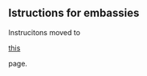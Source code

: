 ## Istructions for embassies
<p> Instrucitons moved to <a href="/embassy/" class="thickbutton thick"><p>this</p></a> page.
